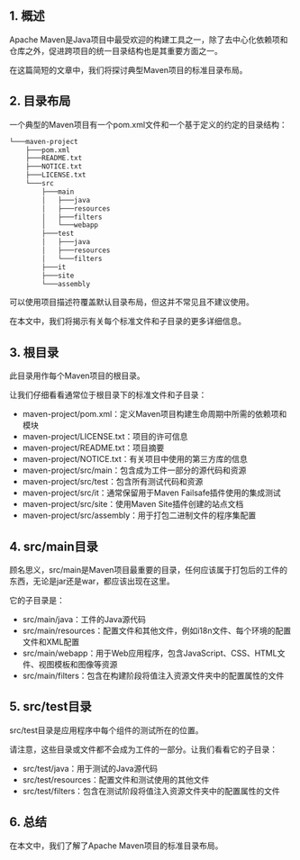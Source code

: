 ## 1. 概述

Apache Maven是Java项目中最受欢迎的构建工具之一，除了去中心化依赖项和仓库之外，促进跨项目的统一目录结构也是其重要方面之一。

在这篇简短的文章中，我们将探讨典型Maven项目的标准目录布局。

## 2. 目录布局

一个典型的Maven项目有一个pom.xml文件和一个基于定义的约定的目录结构：

```bash
└───maven-project
    ├───pom.xml
    ├───README.txt
    ├───NOTICE.txt
    ├───LICENSE.txt
    └───src
        ├───main
        │   ├───java
        │   ├───resources
        │   ├───filters
        │   └───webapp
        ├───test
        │   ├───java
        │   ├───resources
        │   └───filters
        ├───it
        ├───site
        └───assembly
```

可以使用项目描述符覆盖默认目录布局，但这并不常见且不建议使用。

在本文中，我们将揭示有关每个标准文件和子目录的更多详细信息。

## 3. 根目录

此目录用作每个Maven项目的根目录。

让我们仔细看看通常位于根目录下的标准文件和子目录：

-   maven-project/pom.xml：定义Maven项目构建生命周期中所需的依赖项和模块
-   maven-project/LICENSE.txt：项目的许可信息
-   maven-project/README.txt：项目摘要
-   maven-project/NOTICE.txt：有关项目中使用的第三方库的信息
-   maven-project/src/main：包含成为工件一部分的源代码和资源
-   maven-project/src/test：包含所有测试代码和资源
-   maven-project/src/it：通常保留用于Maven Failsafe插件使用的集成测试
-   maven-project/src/site：使用Maven Site插件创建的站点文档
-   maven-project/src/assembly：用于打包二进制文件的程序集配置

## 4. src/main目录

顾名思义，src/main是Maven项目最重要的目录，任何应该属于打包后的工件的东西，无论是jar还是war，都应该出现在这里。

它的子目录是：

-   src/main/java：工件的Java源代码
-   src/main/resources：配置文件和其他文件，例如i18n文件、每个环境的配置文件和XML配置
-   src/main/webapp：用于Web应用程序，包含JavaScript、CSS、HTML文件、视图模板和图像等资源
-   src/main/filters：包含在构建阶段将值注入资源文件夹中的配置属性的文件

## 5. src/test目录 

src/test目录是应用程序中每个组件的测试所在的位置。

请注意，这些目录或文件都不会成为工件的一部分。让我们看看它的子目录：

-   src/test/java：用于测试的Java源代码
-   src/test/resources：配置文件和测试使用的其他文件
-   src/test/filters：包含在测试阶段将值注入资源文件夹中的配置属性的文件

## 6. 总结

在本文中，我们了解了Apache Maven项目的标准目录布局。